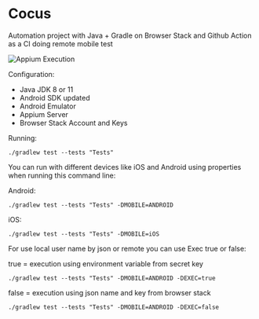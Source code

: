 # Cocus

Automation project with Java + Gradle on Browser Stack and Github Action as a CI doing remote mobile test

![Appium Execution](https://github.com/tassioplima/automation-java-gradle/workflows/Gradle/badge.svg)


Configuration: 

- Java JDK 8 or 11
- Android SDK updated
- Android Emulator
- Appium Server
- Browser Stack Account and Keys

Running:

```
./gradlew test --tests "Tests"
```

You can run with different devices like iOS and Android using properties when running this command line:

Android: 

```
./gradlew test --tests "Tests" -DMOBILE=ANDROID
```

iOS: 

```
./gradlew test --tests "Tests" -DMOBILE=iOS
```
For use local user name by json or remote you can use Exec true or false:

true = execution using environment variable from secret key

```
./gradlew test --tests "Tests" -DMOBILE=ANDROID -DEXEC=true
```

false = execution using json name and key from browser stack

```
./gradlew test --tests "Tests" -DMOBILE=ANDROID -DEXEC=false
```
